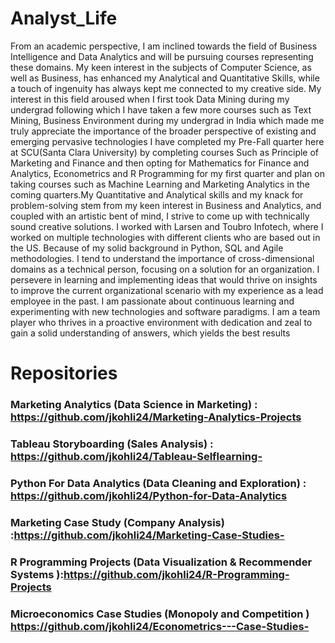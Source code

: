 # Analyst_Life
 From an academic perspective, I am inclined towards the field of Business Intelligence and Data Analytics and will be pursuing courses representing these domains. My keen interest in the subjects of Computer Science, as well as Business, has enhanced my Analytical and Quantitative Skills, while a touch of ingenuity has always kept me connected to my creative side.   My interest in this field aroused when I first took Data Mining during my undergrad following which I have taken a few more courses such as Text Mining, Business Environment during my undergrad in India which made me truly appreciate the importance of the broader perspective of existing and emerging pervasive technologies I have completed my Pre-Fall quarter here at SCU(Santa Clara University) by completing courses Such as Principle of Marketing and Finance and then opting for Mathematics for Finance and Analytics, Econometrics and R Programming for my first quarter and plan on taking courses such as Machine Learning  and Marketing Analytics in the coming quarters.My Quantitative and Analytical skills and my knack for problem-solving stem from my keen interest in Business and Analytics, and coupled with an artistic bent of mind, I strive to come up with technically sound creative solutions. I worked with Larsen and Toubro Infotech, where I worked on multiple technologies with different clients who are based out in the US. Because of my solid background in Python, SQL and  Agile methodologies. I tend to understand the importance of cross-dimensional domains as a technical person, focusing on a solution for an organization. I persevere in learning and implementing ideas that would thrive on insights to improve the current organizational scenario with my experience as a lead employee in the past. I am passionate about continuous learning and experimenting with new technologies and software paradigms. I am a team player who thrives in a proactive environment with dedication and zeal to gain a solid understanding of answers, which yields the best results    

# Repositories 
### Marketing Analytics (Data Science in Marketing) : https://github.com/jkohli24/Marketing-Analytics-Projects
### Tableau Storyboarding (Sales Analysis) : https://github.com/jkohli24/Tableau-Selflearning-  
### Python For Data Analytics (Data Cleaning and Exploration) : https://github.com/jkohli24/Python-for-Data-Analytics
### Marketing Case Study (Company Analysis) :https://github.com/jkohli24/Marketing-Case-Studies-
### R Programming Projects (Data Visualization & Recommender Systems ):https://github.com/jkohli24/R-Programming-Projects
### Microeconomics Case Studies (Monopoly and Competition )  https://github.com/jkohli24/Econometrics---Case-Studies-
